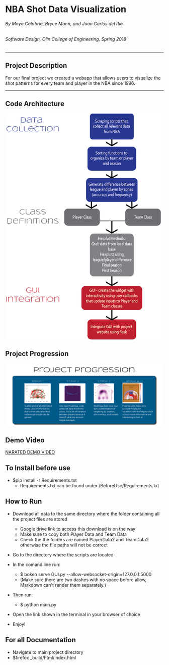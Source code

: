 # NBA Shot Data Visualization


###### By Maya Calabria, Bryce Mann, and Juan Carlos del Rio
###### Software Design, Olin College of Engineering, Spring 2018

***

## Project Description
For our final project we created a webapp that allows users to visualize the shot patterns for every team and player in the NBA since 1996.

***
## Code Architecture

![Architecture]

[Architecture]: https://raw.githubusercontent.com/mayacalabria/FinalSoftDesProject/master/ClassMaterials/architecture_final.png "High level system diagram"

## Project Progression

![Progression]

[Progression]: https://raw.githubusercontent.com/mayacalabria/FinalSoftDesProject/master/ClassMaterials/progress.png "Project development over time"

## Demo Video

[NARATED DEMO VIDEO](https://www.youtube.com/watch?v=yQ2LuFMj8M4&feature=youtu.be)

## To Install before use

* $pip install -r Requirements.txt
  * Requirements.txt can be found under /BeforeUse/Requirements.txt

## How to Run

* Download all data to the same directory where the folder containing all the project files are stored
  * Google drive link to access this download is on the way
  * Make sure to copy both Player Data and Team Data
  * Check the the folders are named PlayerData2 and TeamData2 otherwise the file paths will not be correct

* Go to the directory where the scripts are located

* In the comand line run:
  * $ bokeh serve GUI.py \-\-allow-websocket-origin=127.0.0.1:5000
  * (Make sure there are two dashes with no space before allow, Markdown can't render them separately.)

* Then run:
  * $ python main.py

* Open the link shown in the terminal in your browser of choice

* Enjoy!

## For all Documentation
 * Navigate to main project directory
 * $firefox _build/html/index.html
